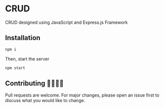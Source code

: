 # CRUD

CRUD designed using JavaScript and Express.js Framework

## Installation


```bash
npm i
```
Then, start the server
```bash
npm start
```


## Contributing 🫱🏽‍🫲🏽

Pull requests are welcome. For major changes, please open an issue first
to discuss what you would like to change.
